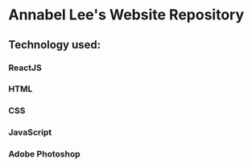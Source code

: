 # Annabel Lee's Website Repository

## Technology used:

### ReactJS
### HTML
### CSS
### JavaScript
### Adobe Photoshop